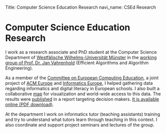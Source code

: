 Title: Computer Science Education Research
navi_name: CSEd Research

# Computer Science Education Research

I work as a research associate and PhD student at the Computer Science Department of [Westfälische Wilhelms-Universität Münster][wwu] in the [working group of Prof. Dr. Jan Vahrenhold][agv] (Efficient Algorithms and Algorithm Engineering).

As a member of the [Committee on European Computing Education][cece], a joint project of [ACM Europe][acm-e] and [Informatics Europe][ie], I helped gathering data regarding informatics and digital literacy in European schools. I also built a collaborative [map][cece-map] for visualization and world-wide access to this data. The results were [published][cece-news] in a report targeting decision makers. [It is available online (PDF download)][cece-report].

At the department I work on informatics tutor (teaching assistants) training and try to understand what tutors learn through teaching in this context. I also coordinate and support project seminars and lectures of the group.

[wwu]: https://wwu.de
[agv]: https://www.uni-muenster.de/Informatik.AGVahrenhold/
[cece]: https://cece.wwu.de
[acm-e]: https://europe.acm.org
[ie]: https://informatics-europe.org
[cece-map]: http://cece-map.informatics-europe.org
[cece-news]: http://www.informatics-europe.org/news/382-informatics-education-in-europe-are-we-on-the-same-boat.html
[cece-report]: http://www.informatics-europe.org/component/phocadownload/category/10-reports.html?download=60:cece-report
